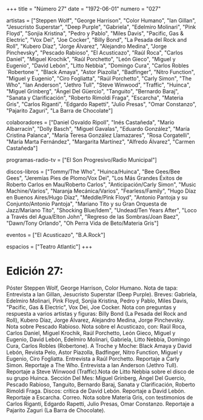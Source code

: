 +++
title = "Número 27"
date = "1972-06-01"
numero = "027"

artistas = ["Steppen Wolf", "George Harrison", "Color Humano", "Ian Gillan", "Jesucristo Superstar", "Deep Purple", "Gabriela", "Edelmiro Molinari", "Pink Floyd", "Sonjia Kristina", "Pedro y Pablo", "Miles Davis", "Pacific, Gas & Electric", "Vox Dei", "Joe Cocker", "Billy Bond", "La Pesada del Rock and Roll", "Kubero Díaz", "Jorge Álvarez", "Alejandro Medina", "Jorge Pinchevsky", "Pescado Rabioso", "El Acusticazo", "Raúl Roca", "Carlos Daniel", "Miguel Krochik", "Raúl Porchetto", "León Gieco", "Miguel y Eugenio", "David Lebón", "Litto Nebbia", "Domingo Cura", "Carlos Robles `Robertone´", "Black Amaya", "Astor Piazolla", "Badfinger", "Nitro Function", "Miguel y Eugenio", "Ciro Fogliatta", "Raúl Porchetto",  "Carly Simon", "The Who", "Ian Anderson", "Jethro Tull", "Steve Winwood", "Traffic", "Huinca",  "Miguel Grinberg", "Ángel Del Güercio", "Tanguito", "Bernardo Baraj", "Sanata y Clarificación", "Roberto Rimoldi Fraga", "Escarcha", "Materia Gris", "Carlos Riganti", "Edgardo Rapetti", "Julio Presas", "Omar Constanzo", "Pajarito Zaguri", "La Barra de Chocolate"]

colaboradores = ["Daniel Osvaldo Ripoll", "Inés Castañeda", "Mario Albarracín", "Dolly Basch", "Miguel Gavalas", "Eduardo González", "María Cristina Palanca", "María Teresa González Llamazares", "Rosa Corgatelli", "María Marta Fernández", "Margarita Martínez", "Alfredo Álvarez", "Carmen Castañeda"]

programas-radio-tv = ["El Son Progresivo/Radio Municipal"]

discos-libros = ["Tommy/The Who", "Huinca/Huinca", "Bee Gees/Bee Gees", "Jeremías Pies de Plomo/Vox Dei", "Los Más Grandes Éxitos de Roberto Carlos en Mau/Roberto Carlos", "Anticipación/Carly Simon", "Music Machine/Varios", "Naranja Mecánica/Varios", "Fearless/Family", "Hugo Díaz en Buenos Aires/Hugo Díaz", "Meddle/Pink Floyd", "Antonio Pantoja y su Conjunto/Antonio Pantoja", "Mariano Tito y su Gran Orquesta de Jazz/Mariano Tito", "Shocking Blue/Idem", "Undead/Ten Years After", "Loco a Través del Agua/Elton John", "Regreso de las Sombras/Joan Baez", "Dawn/Tony Orlando", "Oh Perra Vida de Beto/Materia Gris"]

eventos = ["El Acusticazo", "B.A.Rock"]

espacios = ["Teatro Atlantic"]
+++

# Edición 27: 
Póster Steppen Wolf, George Harrison, Color Humano. Nota de tapa: Entrevista a Ian Gillan, Jesucristo Superstar (Deep Purple). Breves: Gabriela, Edelmiro Molinari, Pink Floyd, Sonjia Kristina, Pedro y Pablo, Miles Davis, "Pacific, Gas & Electric", Vox Dei, Joe Cocker. Nota con preguntas y respuesta a varios artistas y figuras: Billy Bond (La Pesada del Rock and Roll), Kubero Díaz, Jorge Álvarez, Alejandro Medina, Jorge Pinchevsky. Nota sobre Pescado Rabioso. Nota sobre el Acusticazo, con: Raúl Roca, Carlos Daniel, Miguel Krochik, Raúl Porchetto, León Gieco, Miguel y Eugenio, David Lebón, Edelmiro Molinari, Gabriela, Litto Nebbia, Domingo Cura, Carlos Robles (Robertone). A Troche y Moche: Black Amaya y David Lebón, Revista Pelo, Astor Piazolla, Badfinger, Nitro Function, Miguel y Eugenio, Ciro Fogliatta. Entrevista a Raúl Porchetto. Reportaje a Carly Simon. Reportaje a The Who. Entrevista a Ian Anderson (Jethro Tull). Reportaje a Steve Winwood (Traffic).Nota de Litto Nebbia sobre el disco de su grupo Huinca. Sección Del Mes: Miguel Grinberg, Ángel Del Guercio, Pescado Rabioso, Tanguito, Bernardo Baraj, Sanata y Clarificación, Roberto Rimoldi Fraga. Discos: crítica de David Lebón. Reportaje a David Lebón. Reportaje a Escarcha. Correo. Nota sobre Materia Gris, con testimonios de Carlos Riganti, Edgardo Rapetti, Julio Presas, Omar Constanzo. Reportaje a Pajarito Zaguri (La Barra de Chocolate).
